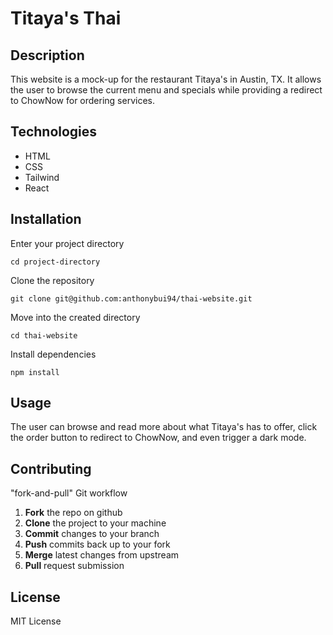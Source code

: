 # Titaya's Thai

## Description
This website is a mock-up for the restaurant Titaya's in Austin, TX. It allows the user to browse the current menu 
and specials while providing a redirect to ChowNow for ordering services.

## Technologies 
- HTML
- CSS
- Tailwind
- React

## Installation
Enter your project directory

`cd project-directory`

Clone the repository

`git clone git@github.com:anthonybui94/thai-website.git`

Move into the created directory

`cd thai-website`

Install dependencies

`npm install`

## Usage
The user can browse and read more about what Titaya's has to offer, click the order button to redirect to
ChowNow, and even trigger a dark mode.

## Contributing
"fork-and-pull" Git workflow
1. **Fork** the repo on github
2. **Clone** the project to your machine
3. **Commit** changes to your branch
4. **Push** commits back up to your fork
5. **Merge** latest changes from upstream
6. **Pull** request submission

## License
MIT License
